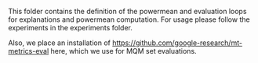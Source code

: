 This folder contains the definition of the powermean and evaluation loops for explanations and powermean computation.
For usage please follow the experiments in the experiments folder.

Also, we place an installation of https://github.com/google-research/mt-metrics-eval here, which we use for MQM set 
evaluations.